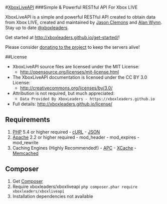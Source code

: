 #[XboxLiveAPI](http://xboxleaders.github.io)
###Simple & Powerful RESTful API For Xbox LIVE

XboxLiveAPI is a simple and powerful RESTful API created to obtain data from Xbox LIVE, created and
maintained by [Jason Clemons](http://twitter.com/jasonclemons) and [Alan Wynn](http://twitter.com/djekl).
Stay up to date [@xboxleaders](http://twitter.com/xboxleaders).

Get started at http://xboxleaders.github.io/get-started/!

Please consider [donating to the project](https://www.paypal.com/cgi-bin/webscr?cmd=_s-xclick&hosted_button_id=6ZHLXELDHACX6) to keep the servers alive!

##License
- XboxLiveAPI source files are licensed under the MIT License:
  - http://opensource.org/licenses/mit-license.html
- The XboxLiveAPI documentation is licensed under the CC BY 3.0 License:
  - http://creativecommons.org/licenses/by/3.0/
- Attribution is not required, but much appreciated:
  - `Data Provided By XboxLeaders - https://xboxleaders.github.io`
- Full details: http://xboxleaders.github.io/license/

## Requirements
  1. [PHP](http://php.net/downloads.php) 5.4 or higher required
    - [cURL](http://php.net/curl)
    - [JSON](http://pecl.php.net/package/json)
  2. [Apache](http://httpd.apache.org) 2.2 or higher required
    - mod_header
    - mod_expires
    - mod_rewrite
  3. Caching Engines (Highly Recommended!)
    - [APC](http://pecl.php.net/package/apc)
    - [XCache](http://xcache.lighttpd.net)
    - [Memcached](http://memcached.org)

## Composer
  1. Get [Composer](http://getcomposer.org)
  2. Require xboxleaders/xboxliveapi `php composer.phar require xboxleaders/xboxliveapi`
  3. Installation dependencies not available
